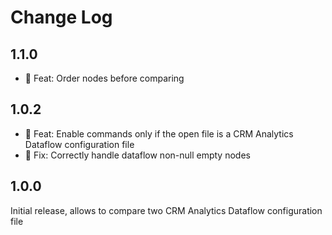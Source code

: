 # Change Log

## 1.1.0

- 🎉 Feat: Order nodes before comparing

## 1.0.2

- 🎉 Feat: Enable commands only if the open file is a CRM Analytics Dataflow configuration file
- 🐛 Fix: Correctly handle dataflow non-null empty nodes


## 1.0.0

Initial release, allows to compare two CRM Analytics Dataflow configuration file
